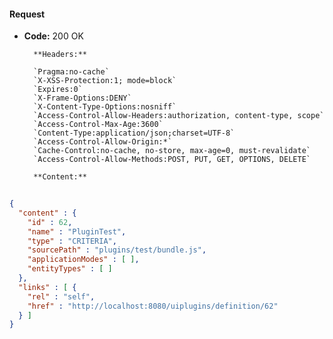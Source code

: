 #### Request

* **Code:** 200 OK

        **Headers:**

        `Pragma:no-cache`
        `X-XSS-Protection:1; mode=block`
        `Expires:0`
        `X-Frame-Options:DENY`
        `X-Content-Type-Options:nosniff`
        `Access-Control-Allow-Headers:authorization, content-type, scope`
        `Access-Control-Max-Age:3600`
        `Content-Type:application/json;charset=UTF-8`
        `Access-Control-Allow-Origin:*`
        `Cache-Control:no-cache, no-store, max-age=0, must-revalidate`
        `Access-Control-Allow-Methods:POST, PUT, GET, OPTIONS, DELETE`

        **Content:**

```json
    
{
  "content" : {
    "id" : 62,
    "name" : "PluginTest",
    "type" : "CRITERIA",
    "sourcePath" : "plugins/test/bundle.js",
    "applicationModes" : [ ],
    "entityTypes" : [ ]
  },
  "links" : [ {
    "rel" : "self",
    "href" : "http://localhost:8080/uiplugins/definition/62"
  } ]
}
```
